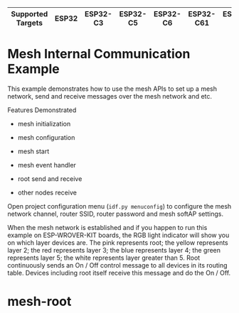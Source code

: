 | Supported Targets | ESP32 | ESP32-C3 | ESP32-C5 | ESP32-C6 | ESP32-C61 | ESP32-S2 | ESP32-S3 |
| ----------------- | ----- | -------- | -------- | -------- | --------- | -------- | -------- |

# Mesh Internal Communication Example

This example demonstrates how to use the mesh APIs to set up a mesh network, send and receive messages over the mesh network and etc.

Features Demonstrated

- mesh initialization

- mesh configuration

- mesh start

- mesh event handler

- root send and receive

- other nodes receive

Open project configuration menu (`idf.py menuconfig`) to configure the mesh network channel, router SSID, router password and mesh softAP settings.

When the mesh network is established and if you happen to run this example on ESP-WROVER-KIT boards, the RGB light indicator will show you on which layer devices are.
The pink represents root; the yellow represents layer 2; the red represents layer 3; the blue represents layer 4; the green represents layer 5; the white represents layer greater than 5.
Root continuously sends an On / Off control message to all devices in its routing table. Devices including root itself receive this message and do the On / Off.
# mesh-root
